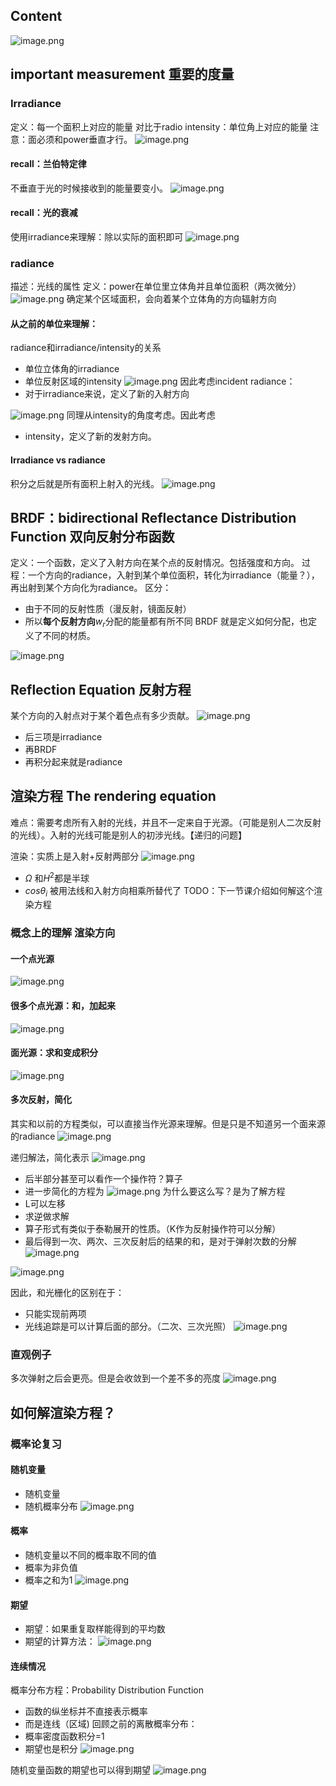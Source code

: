 ## Content
![image.png](https://picbed-1305808788.cos.ap-chengdu.myqcloud.com/img/20241104223522.png)

## important measurement 重要的度量
### Irradiance
定义：每一个面积上对应的能量
对比于radio intensity：单位角上对应的能量
注意：面必须和power垂直才行。
![image.png](https://picbed-1305808788.cos.ap-chengdu.myqcloud.com/img/20241110193108.png)

#### recall：兰伯特定律
不垂直于光的时候接收到的能量要变小。
![image.png](https://picbed-1305808788.cos.ap-chengdu.myqcloud.com/img/20241110193059.png)

#### recall：光的衰减
使用irradiance来理解：除以实际的面积即可
![image.png](https://picbed-1305808788.cos.ap-chengdu.myqcloud.com/img/20241110193624.png)

### radiance
描述：光线的属性
定义：power在单位里立体角并且单位面积（两次微分）
![image.png](https://picbed-1305808788.cos.ap-chengdu.myqcloud.com/img/20241110193834.png)
确定某个区域面积，会向着某个立体角的方向辐射方向
#### 从之前的单位来理解：
radiance和irradiance/intensity的关系
- 单位立体角的irradiance
- 单位反射区域的intensity
![image.png](https://picbed-1305808788.cos.ap-chengdu.myqcloud.com/img/20241110194204.png)
因此考虑incident radiance：
- 对于irradiance来说，定义了新的入射方向

![image.png](https://picbed-1305808788.cos.ap-chengdu.myqcloud.com/img/20241110194410.png)
同理从intensity的角度考虑。因此考虑
- intensity，定义了新的发射方向。

#### Irradiance vs radiance
积分之后就是所有面积上射入的光线。
![image.png](https://picbed-1305808788.cos.ap-chengdu.myqcloud.com/img/20241110194645.png)

## BRDF：bidirectional Reflectance Distribution Function 双向反射分布函数
定义：一个函数，定义了入射方向在某个点的反射情况。包括强度和方向。
过程：一个方向的radiance，入射到某个单位面积，转化为irradiance（能量？），再出射到某个方向化为radiance。
区分：
- 由于不同的反射性质（漫反射，镜面反射）
- 所以**每个反射方向**$w_r$分配的能量都有所不同
BRDF 就是定义如何分配，也定义了不同的材质。

![image.png](https://picbed-1305808788.cos.ap-chengdu.myqcloud.com/img/20241110195313.png)

## Reflection Equation 反射方程
某个方向的入射点对于某个着色点有多少贡献。
![image.png](https://picbed-1305808788.cos.ap-chengdu.myqcloud.com/img/20241110195741.png)
- 后三项是irradiance
- 再BRDF
- 再积分起来就是radiance

## 渲染方程 The rendering equation
难点：需要考虑所有入射的光线，并且不一定来自于光源。（可能是别人二次反射的光线）。入射的光线可能是别人的初涉光线。【递归的问题】

渲染：实质上是入射+反射两部分
![image.png](https://picbed-1305808788.cos.ap-chengdu.myqcloud.com/img/20241110200131.png)
- $\Omega$ 和$H^2$都是半球
- $cos\theta_i$ 被用法线和入射方向相乘所替代了
TODO：下一节课介绍如何解这个渲染方程
### 概念上的理解 渲染方向
#### 一个点光源
![image.png](https://picbed-1305808788.cos.ap-chengdu.myqcloud.com/img/20241110200737.png)

#### 很多个点光源：和，加起来
![image.png](https://picbed-1305808788.cos.ap-chengdu.myqcloud.com/img/20241110200759.png)

#### 面光源：求和变成积分
![image.png](https://picbed-1305808788.cos.ap-chengdu.myqcloud.com/img/20241110200854.png)

#### 多次反射，简化
其实和以前的方程类似，可以直接当作光源来理解。但是只是不知道另一个面来源的radiance
![image.png](https://picbed-1305808788.cos.ap-chengdu.myqcloud.com/img/20241110201016.png)

递归解法，简化表示
![image.png](https://picbed-1305808788.cos.ap-chengdu.myqcloud.com/img/20241110201205.png)
- 后半部分甚至可以看作一个操作符？算子
- 进一步简化的方程为
![image.png](https://picbed-1305808788.cos.ap-chengdu.myqcloud.com/img/20241110201309.png)
为什么要这么写？是为了解方程
- L可以左移
- 求逆做求解
- 算子形式有类似于泰勒展开的性质。（K作为反射操作符可以分解）
- 最后得到一次、两次、三次反射后的结果的和，是对于弹射次数的分解
![image.png](https://picbed-1305808788.cos.ap-chengdu.myqcloud.com/img/20241110203911.png)

![image.png](https://picbed-1305808788.cos.ap-chengdu.myqcloud.com/img/20241110204053.png)

因此，和光栅化的区别在于：
- 只能实现前两项
- 光线追踪是可以计算后面的部分。（二次、三次光照）
![image.png](https://picbed-1305808788.cos.ap-chengdu.myqcloud.com/img/20241110204503.png)

### 直观例子
多次弹射之后会更亮。但是会收敛到一个差不多的亮度
![image.png](https://picbed-1305808788.cos.ap-chengdu.myqcloud.com/img/20241110204728.png)

## 如何解渲染方程？
### 概率论复习
#### 随机变量
- 随机变量
- 随机概率分布
![image.png](https://picbed-1305808788.cos.ap-chengdu.myqcloud.com/img/20241110205031.png)
#### 概率
- 随机变量以不同的概率取不同的值
- 概率为非负值
- 概率之和为1
![image.png](https://picbed-1305808788.cos.ap-chengdu.myqcloud.com/img/20241110205126.png)
#### 期望
- 期望：如果重复取样能得到的平均数
- 期望的计算方法：
![image.png](https://picbed-1305808788.cos.ap-chengdu.myqcloud.com/img/20241110205217.png)
#### 连续情况
概率分布方程：Probability Distribution Function
- 函数的纵坐标并不直接表示概率
- 而是连线（区域)
回顾之前的离散概率分布：
- 概率密度函数积分=1
- 期望也是积分
![image.png](https://picbed-1305808788.cos.ap-chengdu.myqcloud.com/img/20241110205535.png)

随机变量函数的期望也可以得到期望
![image.png](https://picbed-1305808788.cos.ap-chengdu.myqcloud.com/img/20241110205730.png)
